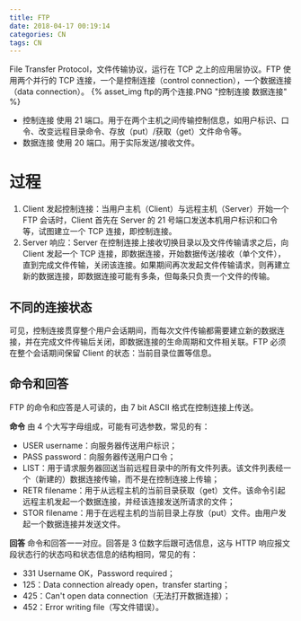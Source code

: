 ```yaml
---
title: FTP
date: 2018-04-17 00:19:14
categories: CN
tags: CN
---
```

File Transfer Protocol，文件传输协议，运行在 TCP 之上的应用层协议。FTP 使用两个并行的 TCP 连接，一个是控制连接（control connection），一个数据连接（data connection）。
{% asset_img ftp的两个连接.PNG "控制连接 数据连接" %}
* 控制连接
使用 21 端口。用于在两个主机之间传输控制信息，如用户标识、口令、改变远程目录命令、存放（put）/获取（get）文件命令等。
* 数据连接
使用 20 端口。用于实际发送/接收文件。

# 过程
1. Client 发起控制连接：当用户主机（Client）与远程主机（Server）开始一个 FTP 会话时，Client 首先在 Server 的 21 号端口发送本机用户标识和口令等，试图建立一个 TCP 连接，即控制连接。
2. Server 响应：Server 在控制连接上接收切换目录以及文件传输请求之后，向 Client 发起一个 TCP 连接，即数据连接，开始数据传送/接收（单个文件），直到完成文件传输，关闭该连接。如果期间再次发起文件传输请求，则再建立新的数据连接，即数据连接可能有多条，但每条只负责一个文件的传输。

## 不同的连接状态
可见，控制连接贯穿整个用户会话期间，而每次文件传输都需要建立新的数据连接，并在完成文件传输后关闭，即数据连接的生命周期和文件相关联。FTP 必须在整个会话期间保留 Client 的状态：当前目录位置等信息。

## 命令和回答
FTP 的命令和应答是人可读的，由 7 bit ASCII 格式在控制连接上传送。

**命令**
由 4 个大写字母组成，可能有可选参数，常见的有：
* USER username：向服务器传送用户标识；
* PASS password：向服务器传送用户口令；
* LIST：用于请求服务器回送当前远程目录中的所有文件列表。该文件列表经一个（新建的）数据连接传输，而不是在控制连接上传输；
* RETR filename：用于从远程主机的当前目录获取（get）文件。该命令引起远程主机发起一个数据连接，并经该连接发送所请求的文件；
* STOR filename：用于在远程主机的当前目录上存放（put）文件。由用户发起一个数据连接并发送文件。

**回答**
命令和回答一一对应。回答是 3 位数字后跟可选信息，这与 HTTP 响应报文段状态行的状态吗和状态信息的结构相同，常见的有：
* 331 Username OK，Password required；
* 125：Data connection already open，transfer starting；
* 425：Can't open data connection（无法打开数据连接）；
* 452：Error writing file（写文件错误）。